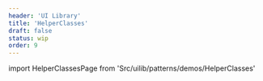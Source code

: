 ```yaml
---
header: 'UI Library'
title: 'HelperClasses'
draft: false
status: wip
order: 9
---
```


<!--
  ATTENTION: This file is auto generated by using "makeDemosFactory".
  Do not change the content!
-->

import HelperClassesPage from 'Src/uilib/patterns/demos/HelperClasses'

<HelperClassesPage />
